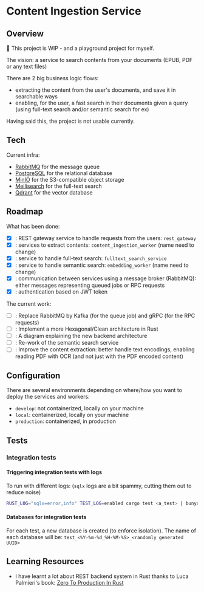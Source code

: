 # Content Ingestion Service

## Overview
👷 This project is WIP - and a playground project for myself.

The vision: a service to search contents from your documents (EPUB, PDF or any text files)

There are 2 big business logic flows:
- extracting the content from the user's documents, and save it in searchable ways
- enabling, for the user, a fast search in their documents given a query (using full-text search and/or semantic search for ex)

Having said this, the project is not usable currently.

## Tech

Current infra:
- [RabbitMQ](https://rabbitmq.com/) for the message queue
- [PostgreSQL](https://www.postgresql.org/) for the relational database
- [MinIO](https://github.com/minio/minio) for the S3-compatible object storage
- [Meilisearch](https://www.meilisearch.com/) for the full-text search
- [Qdrant](https://qdrant.tech/) for the vector database

## Roadmap

What has been done:
- [x] : REST gateway service to handle requests from the users: `rest_gateway`
- [x] : services to extract contents: `content_ingestion_worker` (name need to change)
- [x] : service to handle full-text search: `fulltext_search_service`
- [x] : service to handle semantic search: `embedding_worker` (name need to change)
- [x] : communication between services using a message broker (RabbitMQ): either messages representing queued jobs or RPC requests
- [x] : authentication based on JWT token

The current work:
- [ ] : Replace RabbitMQ by Kafka (for the queue job) and gRPC (for the RPC requests)
- [ ] : Implement a more Hexagonal/Clean architecture in Rust
- [ ] : A diagram explaining the new backend architecture
- [ ] : Re-work of the semantic search service
- [ ] : Improve the content extraction: better handle text encodings, enabling reading PDF with OCR (and not just with the PDF encoded content)

## Configuration

There are several environments depending on where/how you want to deploy the services and workers:
- `develop`: not containerized, locally on your machine
- `local`: containerized, locally on your machine
- `production`: containerized, in production

## Tests
### Integration tests
#### Triggering integration tests with logs

To run with different logs: (`sqlx` logs are a bit spammy, cutting them out to reduce noise)
```bash
RUST_LOG="sqlx=error,info" TEST_LOG=enabled cargo test <a_test> | bunyan
```

#### Databases for integration tests

For each test, a new database is created (to enforce isolation). 
The name of each database will be: `test_<%Y-%m-%d_%H-%M-%S>_<randomly generated UUID>`


## Learning Resources

- I have learnt a lot about REST backend system in Rust thanks to Luca Palmieri's book: [Zero To Production In Rust](https://www.zero2prod.com/)
